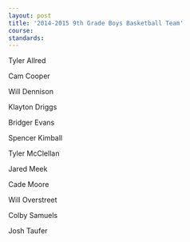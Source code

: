 ```yaml
---
layout: post
title: '2014-2015 9th Grade Boys Basketball Team'
course: 
standards:
---
```


Tyler Allred 

Cam Cooper 

Will Dennison 

Klayton Driggs 

Bridger Evans 

Spencer Kimball 

Tyler McClellan 

Jared Meek 

Cade Moore 

Will Overstreet 

Colby Samuels 

Josh Taufer 
